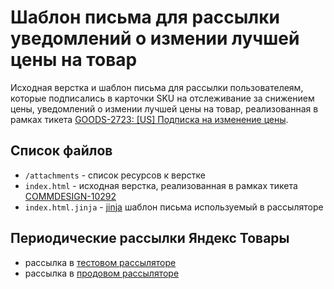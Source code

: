 # Шаблон письма для рассылки уведомлений о измении лучшей цены на товар

Исходная верстка и шаблон письма для рассылки пользователеям, которые подписались в карточки SKU на отслеживание за снижением цены, уведомлений о измении лучшей цены на товар, реализованная в рамках тикета [GOODS-2723: [US] Подписка на изменение цены](https://st.yandex-team.ru/GOODS-2723).

## Список файлов

- `/attachments` - список ресурсов к верстке
- `index.html` - исходная верстка, реализованная в рамках тикета [COMMDESIGN-10292](https://st.yandex-team.ru/COMMDESIGN-10292)
- `index.html.jinja` - [jinja](https://jinja.palletsprojects.com/en/3.1.x/templates/) шаблон письма используемый в рассыляторе

## Периодические рассылки Яндекс Товары

- рассылка в [тестовом рассыляторе](https://test.sender.yandex-team.ru/products/campaign/periodic/)
- рассылка в [продовом рассыляторе](https://sender.yandex-team.ru/products/campaign/periodic/)
